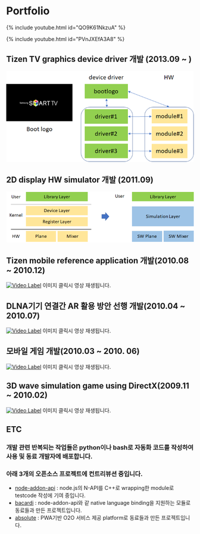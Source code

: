 # Portfolio
{% include youtube.html id="QO9K61NkzuA" %}

{% include youtube.html id="PVnJXEfA3A8" %}  

## Tizen TV graphics device driver 개발 (2013.09 ~ )
![](/image/bootlogo_driver.png)


## 2D display HW simulator 개발 (2011.09)
![](/image/2D_simulator.png)

## Tizen mobile reference application 개발(2010.08 ~ 2010.12)
[![Video Label](http://img.youtube.com/vi/PVnJXEfA3A8/0.jpg)](https://youtu.be/PVnJXEfA3A8) 이미지 클릭시 영상 재생됩니다.


## DLNA기기 연결간 AR 활용 방안 선행 개발(2010.04 ~ 2010.07)
[![Video Label](http://img.youtube.com/vi/qfkhUQN5xhY/0.jpg)](https://youtu.be/qfkhUQN5xhY) 이미지 클릭시 영상 재생됩니다.

## 모바일 게임 개발(2010.03 ~ 2010. 06)
[![Video Label](http://img.youtube.com/vi/SvlgI1kM3fk/0.jpg)](https://youtu.be/SvlgI1kM3fk) 이미지 클릭시 영상 재생됩니다.

## 3D wave simulation game using DirectX(2009.11 ~ 2010.02)
[![Video Label](http://img.youtube.com/vi/978twYe2kck/0.jpg)](https://youtu.be/978twYe2kck) 이미지 클릭시 영상 재생됩니다.


## ETC
### 개발 관련 반복되는 작업들은 python이나 bash로 자동화 코드를 작성하여 사용 및 동료 개발자에 배포합니다.
### 아래 3개의 오픈소스 프로젝트에 컨트리뷰션 중입니다.
* [node-addon-api](https://github.com/nodejs/node-addon-api) : node.js의 N-API를 C++로 wrapping한 module로 testcode 작성에 기여 중입니다.
* [bacardi](https://github.com/lunchclass/bacardi) : node-addon-api와 같 native language binding을 지원하는 모듈로 동료들과 만든 프로젝트입니다.
* [absolute](https://github.com/lunchclass/absolute) : PWA기반 O2O 서비스 제공 platform로 동료들과 만든 프로젝트입니다.
